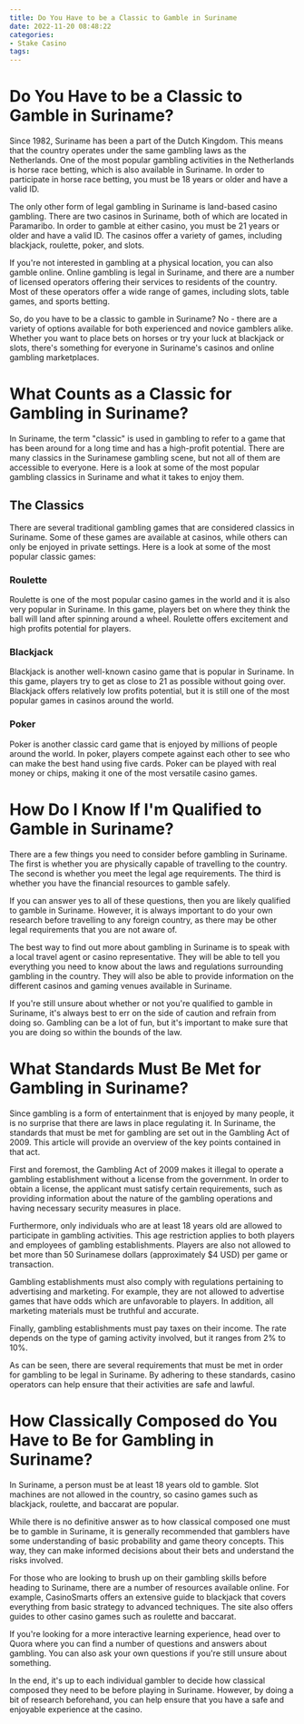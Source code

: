 ```yaml
---
title: Do You Have to be a Classic to Gamble in Suriname
date: 2022-11-20 08:48:22
categories:
- Stake Casino
tags:
---
```



#  Do You Have to be a Classic to Gamble in Suriname?

Since 1982, Suriname has been a part of the Dutch Kingdom. This means that the country operates under the same gambling laws as the Netherlands. One of the most popular gambling activities in the Netherlands is horse race betting, which is also available in Suriname. In order to participate in horse race betting, you must be 18 years or older and have a valid ID.

The only other form of legal gambling in Suriname is land-based casino gambling. There are two casinos in Suriname, both of which are located in Paramaribo. In order to gamble at either casino, you must be 21 years or older and have a valid ID. The casinos offer a variety of games, including blackjack, roulette, poker, and slots.

If you're not interested in gambling at a physical location, you can also gamble online. Online gambling is legal in Suriname, and there are a number of licensed operators offering their services to residents of the country. Most of these operators offer a wide range of games, including slots, table games, and sports betting.

So, do you have to be a classic to gamble in Suriname? No - there are a variety of options available for both experienced and novice gamblers alike. Whether you want to place bets on horses or try your luck at blackjack or slots, there's something for everyone in Suriname's casinos and online gambling marketplaces.

#  What Counts as a Classic for Gambling in Suriname?

In Suriname, the term "classic" is used in gambling to refer to a game that has been around for a long time and has a high-profit potential. There are many classics in the Surinamese gambling scene, but not all of them are accessible to everyone. Here is a look at some of the most popular gambling classics in Suriname and what it takes to enjoy them.

## The Classics

There are several traditional gambling games that are considered classics in Suriname. Some of these games are available at casinos, while others can only be enjoyed in private settings. Here is a look at some of the most popular classic games:

### Roulette

Roulette is one of the most popular casino games in the world and it is also very popular in Suriname. In this game, players bet on where they think the ball will land after spinning around a wheel. Roulette offers excitement and high profits potential for players.

### Blackjack

Blackjack is another well-known casino game that is popular in Suriname. In this game, players try to get as close to 21 as possible without going over. Blackjack offers relatively low profits potential, but it is still one of the most popular games in casinos around the world.

### Poker

Poker is another classic card game that is enjoyed by millions of people around the world. In poker, players compete against each other to see who can make the best hand using five cards. Poker can be played with real money or chips, making it one of the most versatile casino games.

#  How Do I Know If I'm Qualified to Gamble in Suriname?

There are a few things you need to consider before gambling in Suriname. The first is whether you are physically capable of travelling to the country. The second is whether you meet the legal age requirements. The third is whether you have the financial resources to gamble safely.

If you can answer yes to all of these questions, then you are likely qualified to gamble in Suriname. However, it is always important to do your own research before travelling to any foreign country, as there may be other legal requirements that you are not aware of.

The best way to find out more about gambling in Suriname is to speak with a local travel agent or casino representative. They will be able to tell you everything you need to know about the laws and regulations surrounding gambling in the country. They will also be able to provide information on the different casinos and gaming venues available in Suriname.

If you're still unsure about whether or not you're qualified to gamble in Suriname, it's always best to err on the side of caution and refrain from doing so. Gambling can be a lot of fun, but it's important to make sure that you are doing so within the bounds of the law.

#  What Standards Must Be Met for Gambling in Suriname?

Since gambling is a form of entertainment that is enjoyed by many people, it is no surprise that there are laws in place regulating it. In Suriname, the standards that must be met for gambling are set out in the Gambling Act of 2009. This article will provide an overview of the key points contained in that act.

First and foremost, the Gambling Act of 2009 makes it illegal to operate a gambling establishment without a license from the government. In order to obtain a license, the applicant must satisfy certain requirements, such as providing information about the nature of the gambling operations and having necessary security measures in place.

Furthermore, only individuals who are at least 18 years old are allowed to participate in gambling activities. This age restriction applies to both players and employees of gambling establishments. Players are also not allowed to bet more than 50 Surinamese dollars (approximately $4 USD) per game or transaction.

Gambling establishments must also comply with regulations pertaining to advertising and marketing. For example, they are not allowed to advertise games that have odds which are unfavorable to players. In addition, all marketing materials must be truthful and accurate.

Finally, gambling establishments must pay taxes on their income. The rate depends on the type of gaming activity involved, but it ranges from 2% to 10%.

As can be seen, there are several requirements that must be met in order for gambling to be legal in Suriname. By adhering to these standards, casino operators can help ensure that their activities are safe and lawful.

#  How Classically Composed do You Have to Be for Gambling in Suriname?

In Suriname, a person must be at least 18 years old to gamble.  Slot machines are not allowed in the country, so casino games such as blackjack, roulette, and baccarat are popular.

While there is no definitive answer as to how classical composed one must be to gamble in Suriname, it is generally recommended that gamblers have some understanding of basic probability and game theory concepts. This way, they can make informed decisions about their bets and understand the risks involved.

For those who are looking to brush up on their gambling skills before heading to Suriname, there are a number of resources available online. For example, CasinoSmarts offers an extensive guide to blackjack that covers everything from basic strategy to advanced techniques. The site also offers guides to other casino games such as roulette and baccarat.

If you're looking for a more interactive learning experience, head over to Quora where you can find a number of questions and answers about gambling. You can also ask your own questions if you're still unsure about something.

In the end, it's up to each individual gambler to decide how classical composed they need to be before playing in Suriname. However, by doing a bit of research beforehand, you can help ensure that you have a safe and enjoyable experience at the casino.